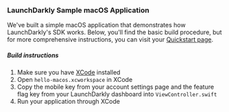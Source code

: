 ### LaunchDarkly Sample macOS Application ###
We've built a simple macOS application that demonstrates how LaunchDarkly's SDK works. Below, you'll find the basic build procedure, but for more comprehensive instructions, you can visit your [Quickstart page](https://app.launchdarkly.com/quickstart#/).
##### Build instructions #####
1. Make sure you have [XCode](https://itunes.apple.com/us/app/xcode/id497799835?ls=1&mt=12) installed
2. Open `hello-macos.xcworkspace` in XCode
3. Copy the mobile key from your account settings page and the feature flag key from your LaunchDarkly dashboard into `ViewController.swift`
4. Run your application through XCode
